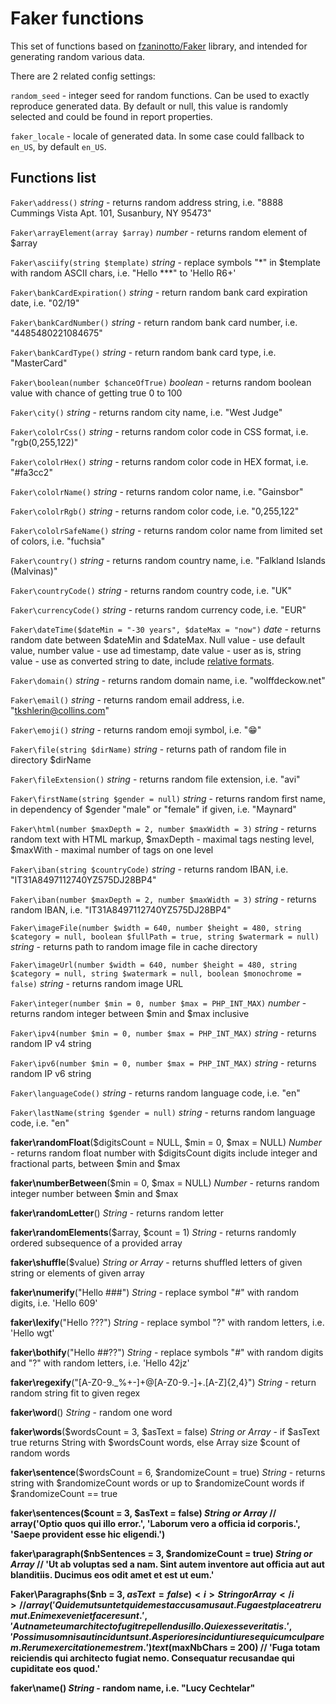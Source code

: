 # Faker functions

This set of functions based on <a href="https://github.com/fzaninotto/Faker">fzaninotto/Faker</a> 
library, and intended for generating random various data.

There are 2 related config settings:

`random_seed` - integer seed for random functions. Can be used to exactly reproduce generated data. By default or null, this value is randomly selected and could be found in report properties. 

`faker_locale` - locale of generated data. In some case could fallback to `en_US`, by default `en_US`.

## Functions list

`Faker\address()` <i>string</i> - returns random address string, i.e. "8888 Cummings Vista Apt. 101, Susanbury, NY 95473"

`Faker\arrayElement(array $array)` <i>number</i> - returns random element of $array

`Faker\asciify(string $template)` <i>string</i> - replace symbols "*" in $template with random ASCII chars, i.e. "Hello ***" to 'Hello R6+'

`Faker\bankCardExpiration()` <i>string</i> - return random bank card expiration date, i.e. "02/19"

`Faker\bankCardNumber()` <i>string</i> - return random bank card number, i.e. "4485480221084675"

`Faker\bankCardType()` <i>string</i> - return random bank card type, i.e. "MasterCard"

`Faker\boolean(number $chanceOfTrue)` <i>boolean</i> - returns random boolean value with chance of getting true 0 to 100

`Faker\city()` <i>string</i> - returns random city name, i.e. "West Judge"

`Faker\cololrCss()` <i>string</i> - returns random color code in CSS format, i.e. "rgb(0,255,122)"

`Faker\cololrHex()` <i>string</i> - returns random color code in HEX format, i.e. "#fa3cc2"

`Faker\cololrName()` <i>string</i> - returns random color name, i.e. "Gainsbor"

`Faker\cololrRgb()` <i>string</i> - returns random color code, i.e. "0,255,122"

`Faker\cololrSafeName()` <i>string</i> - returns random color name from limited set of colors, i.e. "fuchsia"

`Faker\country()` <i>string</i> - returns random country name, i.e. "Falkland Islands (Malvinas)"

`Faker\countryCode()` <i>string</i> - returns random country code, i.e. "UK"

`Faker\currencyCode()` <i>string</i> - returns random currency code, i.e. "EUR"

`Faker\dateTime($dateMin = "-30 years", $dateMax = "now")` <i>date</i> - returns random date between $dateMin and $dateMax. Null value - use default value, number value - use ad timestamp, date value - user as is, string value - use as converted string to date, include <a href="http://php.net/manual/en/datetime.formats.php">relative formats</a>.

`Faker\domain()` <i>string</i> - returns random domain name, i.e. "wolffdeckow.net"

`Faker\email()` <i>string</i> - returns random email address, i.e. "tkshlerin@collins.com"

`Faker\emoji()` <i>string</i> - returns random emoji symbol, i.e. "😁"

`Faker\file(string $dirName)` <i>string</i> - returns path of random file in directory $dirName

`Faker\fileExtension()` <i>string</i> - returns random file extension, i.e. "avi"

`Faker\firstName(string $gender = null)` <i>string</i> - returns random first name, in dependency of $gender "male" or "female" if given, i.e. "Maynard"

`Faker\html(number $maxDepth = 2, number $maxWidth = 3)` <i>string</i> - returns random text with HTML markup, $maxDepth - maximal tags nesting level, $maxWith - maximal number of tags on one level

`Faker\iban(string $countryCode)` <i>string</i> - returns random IBAN, i.e. "IT31A8497112740YZ575DJ28BP4"

`Faker\iban(number $maxDepth = 2, number $maxWidth = 3)` <i>string</i> - returns random IBAN, i.e. "IT31A8497112740YZ575DJ28BP4"

`Faker\imageFile(number $width = 640, number $height = 480, string $category = null, boolean $fullPath = true, string $watermark = null)` <i>string</i> - returns path to random image file in cache directory

`Faker\imageUrl(number $width = 640, number $height = 480, string $category = null, string $watermark = null, boolean $monochrome = false)` <i>string</i> - returns random image URL 

`Faker\integer(number $min = 0, number $max = PHP_INT_MAX)` <i>number</i> - returns random integer between $min and $max inclusive

`Faker\ipv4(number $min = 0, number $max = PHP_INT_MAX)` <i>string</i> - returns random IP v4 string

`Faker\ipv6(number $min = 0, number $max = PHP_INT_MAX)` <i>string</i> - returns random IP v6 string

`Faker\languageCode()` <i>string</i> - returns random language code, i.e. "en"

`Faker\lastName(string $gender = null)` <i>string</i> - returns random language code, i.e. "en"

<b>faker\randomFloat</b>($digitsCount = NULL, $min = 0, $max = NULL) <i>Number</i> - returns random float number with $digitsCount digits include integer and fractional parts, between $min and $max

<b>faker\numberBetween</b>($min = 0, $max = NULL) <i>Number</i> - returns random integer number between $min and $max

<b>faker\randomLetter</b>() <i>String</i> - returns random letter

<b>faker\randomElements</b>($array, $count = 1) <i>String</i> - returns randomly ordered subsequence of a provided array

<b>faker\shuffle</b>($value) <i>String or Array</i> - returns shuffled letters of given string or elements of given array

<b>faker\numerify</b>("Hello ###") <i>String</i> - replace symbol "#" with random digits, i.e. 'Hello 609'

<b>faker\lexify</b>("Hello ???") <i>String</i> - replace symbol "?" with random letters, i.e. 'Hello wgt'

<b>faker\bothify</b>("Hello ##??") <i>String</i> - replace symbols "#" with random digits and "?" with random letters, i.e. 'Hello 42jz'

<b>faker\regexify</b>("[A-Z0-9._%+-]+@[A-Z0-9.-]+\.[A-Z]{2,4}") <i>String</i> - return random string fit to given regex

<b>faker\word</b>() <i>String</i> - random one word

<b>faker\words</b>($wordsCount = 3, $asText = false) <i>String or Array</i> - if $asText true returns String with $wordsCount words, else Array size $count of random words

<b>faker\sentence</b>($wordsCount = 6, $randomizeCount = true) <i>String</i> - returns string with $randomizeCount words or up to $randomizeCount words if $randomizeCount == true

<b>faker\sentences($count = 3, $asText = false) <i>String or Array</i>              // array('Optio quos qui illo error.', 'Laborum vero a officia id corporis.', 'Saepe provident esse hic eligendi.')

<b>faker\paragraph($nbSentences = 3, $randomizeCount = true) <i>String or Array</i> // 'Ut ab voluptas sed a nam. Sint autem inventore aut officia aut aut blanditiis. Ducimus eos odit amet et est ut eum.'

<b>Faker\Paragraphs($nb = 3, $asText = false) <i>String or Array</i>             // array('Quidem ut sunt et quidem est accusamus aut. Fuga est placeat rerum ut. Enim ex eveniet facere sunt.', 'Aut nam et eum architecto fugit repellendus illo. Qui ex esse veritatis.', 'Possimus omnis aut incidunt sunt. Asperiores incidunt iure sequi cum culpa rem. Rerum exercitationem est rem.')
text($maxNbChars = 200)                          // 'Fuga totam reiciendis qui architecto fugiat nemo. Consequatur recusandae qui cupiditate eos quod.'


<b>faker\name</b>() <i>String</i> - random name, i.e. "Lucy Cechtelar"
